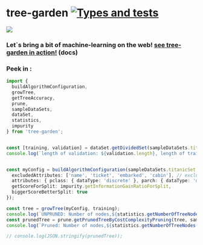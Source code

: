 # tree-garden [![Types and tests](https://github.com/miob-miob/treeGarden/actions/workflows/typesAndTests.yml/badge.svg)](https://github.com/miob-miob/treeGarden/actions/workflows/typesAndTests.yml)

![](https://img.shields.io/github/package-json/v/miob-miob/treeGarden)


### Let`s bring a bit of machine-learning on the web! [see tree-garden in action!](https://tree-garden.miob.org/) (docs)



### Peek in :

```typescript
import {
  buildAlgorithmConfiguration,
  growTree,
  getTreeAccuracy,
  prune,
  sampleDataSets,
  dataSet,
  statistics,
  impurity
} from 'tree-garden';


const [training, validation] = dataSet.getDividedSet(sampleDataSets.titanicSet, 0.85);
console.log(`length of validation: ${validation.length}, length of training: ${training.length} `);


const myConfig = buildAlgorithmConfiguration(sampleDataSets.titanicSet, {
  excludedAttributes: ['name', 'ticket', 'embarked', 'cabin'], // exclude some attrs that we do not want to use
  attributes: { pclass: { dataType: 'discrete' }, parch: { dataType: 'discrete' }, sibs: { dataType: 'discrete' } }, // consider some number attributes as discrete values
  getScoreForSplit: impurity.getInformationGainRatioForSplit,
  biggerScoreBetterSplit: true
});

const tree = growTree(myConfig, training);
console.log(`UNPRUNED: Number of nodes,${statistics.getNumberOfTreeNodes(tree)} acc:${getTreeAccuracy(tree, validation, myConfig)}`);
const prunedTree = prune.getPrunedTreeByCostComplexityPruning(tree, sampleDataSets.titanicSet, myConfig);
console.log(`Pruned: Number of nodes,${statistics.getNumberOfTreeNodes(prunedTree)} acc:${getTreeAccuracy(prunedTree, validation, myConfig)}`);

// console.log(JSON.stringify(prunedTree));

```
